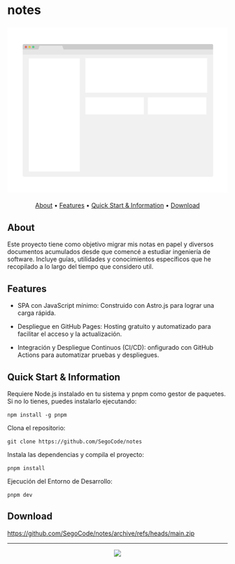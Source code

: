 # notes

<h3 align="center"><img src="media/demo.png"></h3>

<p align="center">
  <a href="#about">About</a> •
  <a href="#features">Features</a> •
  <a href="#quick-start--information">Quick Start & Information</a> •
  <a href="#download">Download</a> 
</p>

## About

Este proyecto tiene como objetivo migrar mis notas en papel y diversos documentos acumulados desde que comencé a estudiar ingeniería de software. Incluye guías, utilidades y conocimientos específicos que he recopilado a lo largo del tiempo que considero util.

## Features

- SPA con JavaScript mínimo: Construido con Astro.js para lograr una carga rápida.
  
- Despliegue en GitHub Pages: Hosting gratuito y automatizado para facilitar el acceso y la actualización.

- Integración y Despliegue Continuos (CI/CD): onfigurado con GitHub Actions para automatizar pruebas y despliegues.


## Quick Start & Information

Requiere Node.js instalado en tu sistema y pnpm como gestor de paquetes. Si no lo tienes, puedes instalarlo ejecutando:

```shell
npm install -g pnpm
```

Clona el repositorio:

```shell
git clone https://github.com/SegoCode/notes
```

Instala las dependencias y compila el proyecto:

```shell
pnpm install
```

Ejecución del Entorno de Desarrollo:

```shell
pnpm dev
```

## Download

https://github.com/SegoCode/notes/archive/refs/heads/main.zip

---
<p align="center"><a href="https://github.com/SegoCode/notes/graphs/contributors">
  <img src="https://contrib.rocks/image?repo=SegoCode/notes" />
</a></p>
